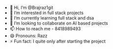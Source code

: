 - 👋 Hi, I’m @Brajraz1git
- 👀 I’m interested in full stack projects
- 🌱 I’m currently learning full stack and dsa
- 💞️ I’m looking to collaborate on AI based projects
- 📫 How to reach me - 8418989493
- 😄 Pronouns: Razz
- ⚡ Fun fact: I quite only after starting the project

<!---
Brajraz1git/Brajraz1git is a ✨ special ✨ repository because its `README.md` (this file) appears on your GitHub profile.
You can click the Preview link to take a look at your changes.
--->
